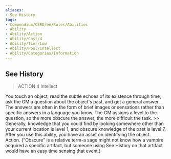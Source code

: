 ```yaml
---
aliases:
- See History
tags:
- Compendium/CSRD/en/Rules/Abilities
- Ability
- Ability/Action
- Ability/Cost/4
- Ability/Tier/Low
- Ability/Pool/Intellect
- Ability/Categories/Information
---
```


  
## See History  
>ACTION 4  Intellect  
  
You touch an object, read the subtle echoes of its existence through time, ask the GM a question about the object's past, and get a general answer. The answers are often in the form of brief images or sensations rather than specific answers in a language you know. The GM assigns a level to the question, so the more obscure the answer, the more difficult the task. >> Generally, knowledge that you could find by looking somewhere other than your current location is level 1, and obscure knowledge of the past is level 7. After you use this ability, you have an asset on identifying the object. Action. ("Obscure" is a relative term-a sage might not know how a vampire acquired a specific artifact, but someone using See History on that artifact would have an easy time sensing that event.)